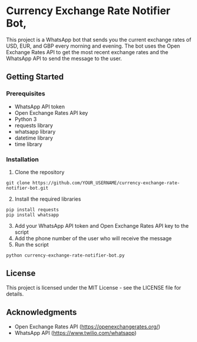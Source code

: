 # Currency Exchange Rate Notifier Bot,

This project is a WhatsApp bot that sends you the current exchange rates of USD, EUR, and GBP every morning and evening. The bot uses the Open Exchange Rates API to get the most recent exchange rates and the WhatsApp API to send the message to the user.

## Getting Started
### Prerequisites
* WhatsApp API token
* Open Exchange Rates API key
* Python 3
* requests library
* whatsapp library
* datetime library
* time library

### Installation
1. Clone the repository
```
git clone https://github.com/YOUR_USERNAME/currency-exchange-rate-notifier-bot.git
```
2. Install the required libraries
```
pip install requests
pip install whatsapp
```
3. Add your WhatsApp API token and Open Exchange Rates API key to the script
4. Add the phone number of the user who will receive the message
5. Run the script

```
python currency-exchange-rate-notifier-bot.py
```
## License
This project is licensed under the MIT License - see the LICENSE file for details.

## Acknowledgments
* Open Exchange Rates API (https://openexchangerates.org/)
* WhatsApp API (https://www.twilio.com/whatsapp)
